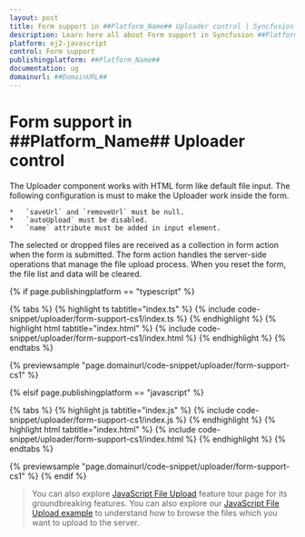 ```yaml
---
layout: post
title: Form support in ##Platform_Name## Uploader control | Syncfusion
description: Learn here all about Form support in Syncfusion ##Platform_Name## Uploader control of Syncfusion Essential JS 2 and more.
platform: ej2-javascript
control: Form support 
publishingplatform: ##Platform_Name##
documentation: ug
domainurl: ##DomainURL##
---
```


# Form support in ##Platform_Name## Uploader control

The Uploader component works with HTML form like default file input. The following configuration is must to make the Uploader work inside the form.

    *   `saveUrl` and `removeUrl` must be null.
    *   `autoUpload` must be disabled.
    *   `name` attribute must be added in input element.

The selected or dropped files are received as a collection in form action when the form is submitted. The form action handles the server-side operations that manage the file upload process. When you reset the form, the file list and data will be cleared.

{% if page.publishingplatform == "typescript" %}

 {% tabs %}
{% highlight ts tabtitle="index.ts" %}
{% include code-snippet/uploader/form-support-cs1/index.ts %}
{% endhighlight %}
{% highlight html tabtitle="index.html" %}
{% include code-snippet/uploader/form-support-cs1/index.html %}
{% endhighlight %}
{% endtabs %}
        
{% previewsample "page.domainurl/code-snippet/uploader/form-support-cs1" %}

{% elsif page.publishingplatform == "javascript" %}

{% tabs %}
{% highlight js tabtitle="index.js" %}
{% include code-snippet/uploader/form-support-cs1/index.js %}
{% endhighlight %}
{% highlight html tabtitle="index.html" %}
{% include code-snippet/uploader/form-support-cs1/index.html %}
{% endhighlight %}
{% endtabs %}

{% previewsample "page.domainurl/code-snippet/uploader/form-support-cs1" %}
{% endif %}

> You can also explore [JavaScript File Upload](https://www.syncfusion.com/javascript-ui-controls/js-file-upload) feature tour page for its groundbreaking features. You can also explore our [JavaScript File Upload example](https://ej2.syncfusion.com/demos/#/material/uploader/default.html) to understand how to browse the files which you want to upload to the server.
